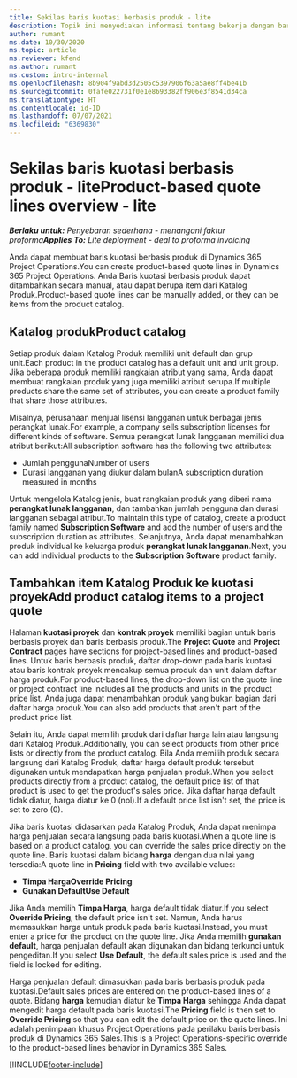 ```yaml
---
title: Sekilas baris kuotasi berbasis produk - lite
description: Topik ini menyediakan informasi tentang bekerja dengan baris kuotasi berbasis produk.
author: rumant
ms.date: 10/30/2020
ms.topic: article
ms.reviewer: kfend
ms.author: rumant
ms.custom: intro-internal
ms.openlocfilehash: 8b904f9abd3d2505c5397906f63a5ae8ff4be41b
ms.sourcegitcommit: 0fafe022731f0e1e8693382ff906e3f8541d34ca
ms.translationtype: HT
ms.contentlocale: id-ID
ms.lasthandoff: 07/07/2021
ms.locfileid: "6369830"
---
```

# <a name="product-based-quote-lines-overview---lite"></a><span data-ttu-id="18187-103">Sekilas baris kuotasi berbasis produk - lite</span><span class="sxs-lookup"><span data-stu-id="18187-103">Product-based quote lines overview - lite</span></span>

<span data-ttu-id="18187-104">_**Berlaku untuk:** Penyebaran sederhana - menangani faktur proforma_</span><span class="sxs-lookup"><span data-stu-id="18187-104">_**Applies To:** Lite deployment - deal to proforma invoicing_</span></span>

<span data-ttu-id="18187-105">Anda dapat membuat baris kuotasi berbasis produk di Dynamics 365 Project Operations.</span><span class="sxs-lookup"><span data-stu-id="18187-105">You can create product-based quote lines in Dynamics 365 Project Operations.</span></span> <span data-ttu-id="18187-106">Anda Baris kuotasi berbasis produk dapat ditambahkan secara manual, atau dapat berupa item dari Katalog Produk.</span><span class="sxs-lookup"><span data-stu-id="18187-106">Product-based quote lines can be manually added, or they can be items from the product catalog.</span></span>

## <a name="product-catalog"></a><span data-ttu-id="18187-107">Katalog produk</span><span class="sxs-lookup"><span data-stu-id="18187-107">Product catalog</span></span>

<span data-ttu-id="18187-108">Setiap produk dalam Katalog Produk memiliki unit default dan grup unit.</span><span class="sxs-lookup"><span data-stu-id="18187-108">Each product in the product catalog has a default unit and unit group.</span></span> <span data-ttu-id="18187-109">Jika beberapa produk memiliki rangkaian atribut yang sama, Anda dapat membuat rangkaian produk yang juga memiliki atribut serupa.</span><span class="sxs-lookup"><span data-stu-id="18187-109">If multiple products share the same set of attributes, you can create a product family that share those attributes.</span></span> 

<span data-ttu-id="18187-110">Misalnya, perusahaan menjual lisensi langganan untuk berbagai jenis perangkat lunak.</span><span class="sxs-lookup"><span data-stu-id="18187-110">For example, a company sells subscription licenses for different kinds of software.</span></span> <span data-ttu-id="18187-111">Semua perangkat lunak langganan memiliki dua atribut berikut:</span><span class="sxs-lookup"><span data-stu-id="18187-111">All subscription software has the following two attributes:</span></span>

- <span data-ttu-id="18187-112">Jumlah pengguna</span><span class="sxs-lookup"><span data-stu-id="18187-112">Number of users</span></span>
- <span data-ttu-id="18187-113">Durasi langganan yang diukur dalam bulan</span><span class="sxs-lookup"><span data-stu-id="18187-113">A subscription duration measured in months</span></span>

<span data-ttu-id="18187-114">Untuk mengelola Katalog jenis, buat rangkaian produk yang diberi nama **perangkat lunak langganan**, dan tambahkan jumlah pengguna dan durasi langganan sebagai atribut.</span><span class="sxs-lookup"><span data-stu-id="18187-114">To maintain this type of catalog, create a product family named **Subscription Software** and add the number of users and the subscription duration as attributes.</span></span> <span data-ttu-id="18187-115">Selanjutnya, Anda dapat menambahkan produk individual ke keluarga produk **perangkat lunak langganan**.</span><span class="sxs-lookup"><span data-stu-id="18187-115">Next, you can add individual products to the **Subscription Software** product family.</span></span>

## <a name="add-product-catalog-items-to-a-project-quote"></a><span data-ttu-id="18187-116">Tambahkan item Katalog Produk ke kuotasi proyek</span><span class="sxs-lookup"><span data-stu-id="18187-116">Add product catalog items to a project quote</span></span>

<span data-ttu-id="18187-117">Halaman **kuotasi proyek** dan **kontrak proyek** memiliki bagian untuk baris berbasis proyek dan baris berbasis produk.</span><span class="sxs-lookup"><span data-stu-id="18187-117">The **Project Quote** and **Project Contract** pages have sections for project-based lines and product-based lines.</span></span> <span data-ttu-id="18187-118">Untuk baris berbasis produk, daftar drop-down pada baris kuotasi atau baris kontrak proyek mencakup semua produk dan unit dalam daftar harga produk.</span><span class="sxs-lookup"><span data-stu-id="18187-118">For product-based lines, the drop-down list on the quote line or project contract line includes all the products and units in the product price list.</span></span> <span data-ttu-id="18187-119">Anda juga dapat menambahkan produk yang bukan bagian dari daftar harga produk.</span><span class="sxs-lookup"><span data-stu-id="18187-119">You can also add products that aren't part of the product price list.</span></span>

<span data-ttu-id="18187-120">Selain itu, Anda dapat memilih produk dari daftar harga lain atau langsung dari Katalog Produk.</span><span class="sxs-lookup"><span data-stu-id="18187-120">Additionally, you can select products from other price lists or directly from the product catalog.</span></span> <span data-ttu-id="18187-121">Bila Anda memilih produk secara langsung dari Katalog Produk, daftar harga default produk tersebut digunakan untuk mendapatkan harga penjualan produk.</span><span class="sxs-lookup"><span data-stu-id="18187-121">When you select products directly from a product catalog, the default price list of that product is used to get the product's sales price.</span></span> <span data-ttu-id="18187-122">Jika daftar harga default tidak diatur, harga diatur ke 0 (nol).</span><span class="sxs-lookup"><span data-stu-id="18187-122">If a default price list isn't set, the price is set to zero (0).</span></span>

<span data-ttu-id="18187-123">Jika baris kuotasi didasarkan pada Katalog Produk, Anda dapat menimpa harga penjualan secara langsung pada baris kuotasi.</span><span class="sxs-lookup"><span data-stu-id="18187-123">When a quote line is based on a product catalog, you can override the sales price directly on the quote line.</span></span> <span data-ttu-id="18187-124">Baris kuotasi dalam bidang **harga** dengan dua nilai yang tersedia:</span><span class="sxs-lookup"><span data-stu-id="18187-124">A quote line in **Pricing** field with two available values:</span></span>

- <span data-ttu-id="18187-125">**Timpa Harga**</span><span class="sxs-lookup"><span data-stu-id="18187-125">**Override Pricing**</span></span>
- <span data-ttu-id="18187-126">**Gunakan Default**</span><span class="sxs-lookup"><span data-stu-id="18187-126">**Use Default**</span></span>

<span data-ttu-id="18187-127">Jika Anda memilih **Timpa Harga**, harga default tidak diatur.</span><span class="sxs-lookup"><span data-stu-id="18187-127">If you select **Override Pricing**, the default price isn't set.</span></span> <span data-ttu-id="18187-128">Namun, Anda harus memasukkan harga untuk produk pada baris kuotasi.</span><span class="sxs-lookup"><span data-stu-id="18187-128">Instead, you must enter a price for the product on the quote line.</span></span> <span data-ttu-id="18187-129">Jika Anda memilih **gunakan default**, harga penjualan default akan digunakan dan bidang terkunci untuk pengeditan.</span><span class="sxs-lookup"><span data-stu-id="18187-129">If you select **Use Default**, the default sales price is used and the field is locked for editing.</span></span>

<span data-ttu-id="18187-130">Harga penjualan default dimasukkan pada baris berbasis produk pada kuotasi.</span><span class="sxs-lookup"><span data-stu-id="18187-130">Default sales prices are entered on the product-based lines of a quote.</span></span> <span data-ttu-id="18187-131">Bidang **harga** kemudian diatur ke **Timpa Harga** sehingga Anda dapat mengedit harga default pada baris kuotasi.</span><span class="sxs-lookup"><span data-stu-id="18187-131">The **Pricing** field is then set to **Override Pricing** so that you can edit the default price on the quote lines.</span></span> <span data-ttu-id="18187-132">Ini adalah penimpaan khusus Project Operations pada perilaku baris berbasis produk di Dynamics 365 Sales.</span><span class="sxs-lookup"><span data-stu-id="18187-132">This is a Project Operations-specific override to the product-based lines behavior in Dynamics 365 Sales.</span></span>


[!INCLUDE[footer-include](../../includes/footer-banner.md)]